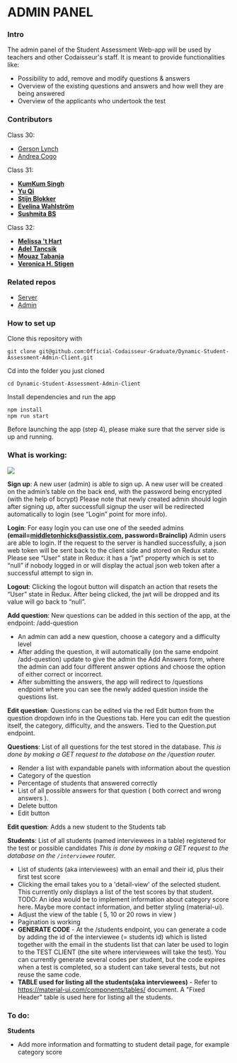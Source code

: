 # ADMIN PANEL

### Intro

The admin panel of the Student Assessment Web-app will be used by teachers and other Codaisseur's staff. It is meant to provide functionalities like:

- Possibility to add, remove and modify questions & answers
- Overview of the existing questions and answers and how well they are being answered 
- Overview of the applicants who undertook the test 

### Contributors

Class 30:

- [Gerson Lynch](https://www.github.com/gersly)
- [Andrea Cogo](https://www.github.com/anderara)

Class 31: 
- **[KumKum Singh](https://github.com/kumkumsingh)**
- **[Yu Qi](https://github.com/qiyu1987)**
- **[Stijn Blokker](https://github.com/stijnblokker)**
- **[Evelina Wahlström](https://github.com/evelinawahlstrom)**
- **[Sushmita BS](https://github.com/sushmitha-b-s)**

Class 32:
- **[Melissa 't Hart](https://github.com/MelissaDTH)**
- **[Adel Tancsik](https://github.com/adeltancsik)**
- **[Mouaz Tabanja](https://github.com/mtabanja)**
- **[Veronica H. Stigen](https://github.com/vhs2708)**

### Related repos

- [Server](https://github.com/Official-Codaisseur-Graduate/Dynamic-Student-Assessment-Server)
- [Admin](https://github.com/Official-Codaisseur-Graduate/Dynamic-Student-Assessment-Admin-Client)

### How to set up

Clone this repository with 

```
git clone git@github.com:Official-Codaisseur-Graduate/Dynamic-Student-Assessment-Admin-Client.git
```

Cd into the folder you just cloned

```
cd Dynamic-Student-Assessment-Admin-Client

```

Install dependencies and run the app

```
npm install
npm run start
```

Before launching the app (step 4), please make sure that the server side is up and running.

### What is working:

![](admin-client.gif)

**Sign up**: A new user (admin) is able to sign up. A new user will be created on the admin’s table on     the back end, with the password being encrypted (with the help of bcrypt) Please note that newly created admin should login after signing up, after successfull signup the user will be redirected automatically to login (see      “Login” point for more info).

**Login**: For easy login you can use one of the seeded admins **(email=middletonhicks@assistix.com, password=Brainclip)**
Admin users are able to login. If the request to the server is handled successfully,     a json web token will be sent back to the client side and stored on Redux state. Please     see “User” state in Redux: it has a “jwt” property which is set to “null” if nobody logged    in or will display the actual json web token after a successful attempt to sign in.

**Logout**: Clicking the logout button will dispatch an action that resets the “User” state in    Redux. After being clicked, the jwt will be dropped and its value will go back to “null”. 

**Add question**: New questions can be added in this section of the app, at the endpoint: /add-question
- An admin can add a new question, choose a category and a difficulty level
- After adding the question, it will automatically (on the same endpoint /add-question) update to give the admin the Add Answers form, where the admin can add four different answer options and choose the option of either correct or incorrect.
- After submitting the answers, the app will redirect to /questions endpoint where you can see the newly added question inside the questions list.

**Edit question**: Questions can be edited via the red Edit button from the question dropdown info in the Questions tab. Here you can edit the question itself, the category, difficulty, and the answers. Tied to the Question.put endpoint. 

**Questions**: List of all questions for the test stored in the database.
 *This is done by making a GET request to the database on the /question router.*
- Render a list with expandable panels with information about the question
- Category of the question
- Percentage of students that answered correctly
- List of all possible answers for that question ( both correct and wrong answers ).
- Delete button
- Edit button

**Edit question**: Adds a new student to the Students tab

**Students**: List of all students (named interviewees in a table) registered for the test or possible candidates
        *This is done by making a GET request to the database on the `/interviewee` router.*
- List of students (aka interviewees) with an email and their id, plus their first test score
- Clicking the email takes you to a 'detail-view' of the selected student. This currently only displays a list of the test scores by that student. TODO: An idea would be to implement information about category score here. Maybe more contact information, and better styling (material-ui).
- Adjust the view of the table ( 5, 10 or 20 rows in view )
- Pagination is working
-  **GENERATE CODE**
        - At the /students endpoint, you can generate a code by adding the id of the interviewee (= students id) which is             listed together with the email in the students list that can later be used to login to the TEST CLIENT 
        (the site where interviewees will take the test). You can currently generate several codes per student, but the code expires when a test is completed, so a student can take several tests, but not reuse the same code.
 - **TABLE used for listing all the students(aka interviewees)**
       - Refer to https://material-ui.com/components/tables/ document. A "Fixed Header" table is used here for listing all the students.
### To do: 

**Students**
- Add more information and formatting to student detail page, for example category score

